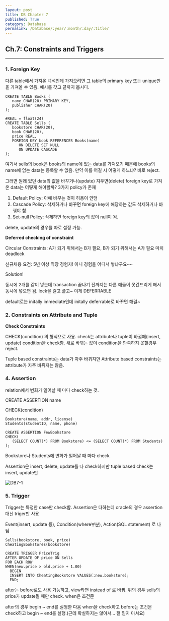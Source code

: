 ```yaml
---
layout: post
title: DB Chapter 7
published: True
category: Database
permalink: /Database/:year/:month/:day/:title/
---
```


## Ch.7: Constraints and Triggers

------------

### 1. Foreign Key

다른 table에서 가져온 녀석인데 가져오려면 그 table의 primary key 또는 unique만을 가져올 수 있음. 예시를 갖고 끝까지 봅시다.

```MYSQL
CREATE TABLE Books (
   name CHAR(20) PRIMARY KEY,
   publisher CHAR(20)
);

#REAL = float(24)
CREATE TABLE Sells (
   bookstore CHAR(20),
   book CHAR(20),
   price REAL,
   FOREIGN KEY book REFERENCES Books(name)
	  ON DELETE SET NULL
	  ON UPDATE CASCADE
);
```



여기서 sells의 book은 books의 name에 있는 data를 가져오기 때문에 books의 name에 없는 data는 등록할 수 없음. 만약 이를 어길 시 어떻게 하느냐? 바로 reject.

그러면 원래 있던 data의 값을 바꾸거나(update) 지우면(delete) foreign key로 가져온 data는 어떻게 해야할까? 3가지 policy가 존재

1. Default Policy: 아예 바꾸는 것이 허용이 안댐
2. Cascade Policy: 삭제하거나 바꾸면 foreign key에 해당하는 값도 삭제하거나 바꿔야 함
3. Set-null Policy: 삭제하면 foreign key의 값이 null이 됨.

delete, update의 경우를 따로 설정 가능.



**Deferred checking of constraint**

Circular Constraints: A가 되기 위해서는 B가 필요, B가 되기 위해서는 A가 필요 마치 deadlock

신규채용 요건: 5년 이상 직장 경험자! 아니 경험을 어디서 쌓냐구요~~

Solution!

동시에 2개를 같이 넣는데 transaction 끝나기 전까지는 다른 애들이 못건드리게 해서 동시에 넣으면 됨. lock을 걸고 풀고~ 이게 DEFERRABLE

default로는 initally immediate인데 initally deferrable로 바꾸면 해결~



### 2. Constraints on Attribute and Tuple

**Check Constraints**

CHECK(condition) 의 형식으로 사용. check는 attribute나 tuple이 바뀔때(insert, update) condition을 check함. 새로 바뀌는 값이 condition을 만족하지 못할경우 reject.

Tuple based constraints는 data가 자주 바뀌지만 Attribute based constraints는 attribute가 자주 바뀌지는 않음.



### 4. Assertion

relation에서 변화가 일어날 때 마다 check하는 것.

CREATE ASSERTION name

CHECK(condition)

```mysql
Bookstore(name, addr, license)
Students(studentID, name, phone)

CREATE ASSERTION FewBookstore
CHECK(
   (SELECT COUNT(*) FROM Bookstore) <= (SELECT COUNT(*) FROM Students)
);
```

Bookstore나 Students에 변화가 일어날 때 마다 check

Assertion은 insert, delete, update를 다 check하지만 tuple based check는 insert, update만

![DB7-1](https://user-images.githubusercontent.com/43085342/59431082-f9a4c900-8e1e-11e9-9d42-c2ba042060b1.png)



### 5. Trigger

Trigger는 특정한 case만 check함. Assertion은 다하는데 oracle의 경우 assertion대신 triger만 사용

Event(insert, update 등), Condition(where부분), Action(SQL statement) 로 나뉨

```mysql
Sells(bookstore, book, price)
CheatingBookstores(bookstore)

CREATE TRIGGER PriceTrig
AFTER UPDATE OF price ON Sells
FOR EACH ROW
WHEN(new.price > old.price + 1.00)
  BEGIN
  INSERT INTO CheatingBookstore VALUES(:new.bookstore);
  END;
```

after는 before로도 사용 가능하고, view라면 instead of 로 바뀜. 위의 경우 sells의 price가 update될 때만 check. when은 조건문

after의 경우 begin ~ end를 실행한 다음 when을 check하고 before는 조건문 check하고 begin ~ end를 실행.(근데 확실하지는 않아서... 절 믿지 마셔요)